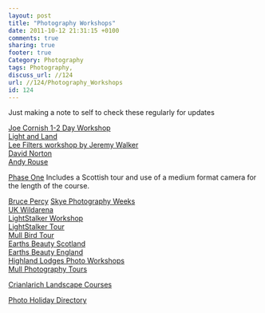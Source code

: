 ```yaml
---
layout: post
title: "Photography Workshops"
date: 2011-10-12 21:31:15 +0100 
comments: true
sharing: true
footer: true
Category: Photography
tags: Photography,
discuss_url: //124
url: //124/Photography_Workshops
id: 124
---
```

Just making a note to self to check these regularly for updates

[Joe Cornish 1-2 Day Workshop][joec]  
[Light and Land][landl]  
[Lee Filters workshop by Jeremy Walker][lee]  
[David Norton](http://www.davidnoton.com/workshops.htm)  
[Andy Rouse](http://www.andyrouse.co.uk/index.php?page_id=40)

[Phase One](http://www.phaseone.com/sv-se/Workshops/PODAS/Workshops.aspx) Includes a Scottish tour and use of a medium format camera for the length of the course.  

[Bruce Percy](http://www.brucepercy.co.uk/pages/workshops/photo-workshops.php)
[Skye Photography Weeks](http://photography.info/)  
[UK Wildarena](http://www.wildarena.com/)  
[LightStalker Workshop](http://www.lightstalkersscotland.com/workshops)  
[LightStalker Tour](http://www.lightstalkersscotland.com/photo-tours)  
[Mull Bird Tour](http://ebirder.net/MullBirdPhotographyTour.aspx)  
[Earths Beauty Scotland](http://www.earthsbeautytours.com/photo-shoot/scotland/)  
[Earths Beauty England](http://www.earthsbeautytours.com/photo-shoot/england/)    
[Highland Lodges Photo Workshops](http://highlandlodges-scotland.com/PhotoToursWorkshops.html)  
[Mull Photography Tours](http://www.islandscapephotography.co.uk/)  

[Crianlarich Landscape Courses](http://www.crianlarich-hotel.co.uk/photography-breaks)

[Photo Holiday Directory](http://www.hfholidays.co.uk/activities/photography)

[joec]: http://www.joecornishgallery.co.uk/workshops
[landl]: http://www.lightandland.co.uk/tours
[lee]: http://www.leefilters.com/camera/products/range/ref:I4A00067D65336/
